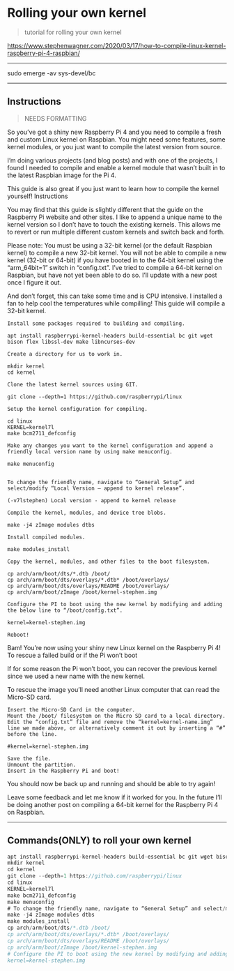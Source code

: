 # Rolling your own kernel

> tutorial for rolling your own kernel

https://www.stephenwagner.com/2020/03/17/how-to-compile-linux-kernel-raspberry-pi-4-raspbian/

---

sudo emerge -av sys-devel/bc

---

## Instructions

> NEEDS FORMATTING

So you’ve got a shiny new Raspberry Pi 4 and you need to compile a fresh and custom Linux kernel on Raspbian. You might need some features, some kernel modules, or you just want to compile the latest version from source.

I’m doing various projects (and blog posts) and with one of the projects, I found I needed to compile and enable a kernel module that wasn’t built in to the latest Raspbian image for the Pi 4.

This guide is also great if you just want to learn how to compile the kernel yourself!
Instructions

You may find that this guide is slightly different that the guide on the Raspberry Pi website and other sites. I like to append a unique name to the kernel version so I don’t have to touch the existing kernels. This allows me to revert or run multiple different custom kernels and switch back and forth.

Please note: You must be using a 32-bit kernel (or the default Raspbian kernel) to compile a new 32-bit kernel. You will not be able to compile a new kernel (32-bit or 64-bit) if you have booted in to the 64-bit kernel using the “arm_64bit=1” switch in “config.txt”. I’ve tried to compile a 64-bit kernel on Raspbian, but have not yet been able to do so. I’ll update with a new post once I figure it out.

And don’t forget, this can take some time and is CPU intensive. I installed a fan to help cool the temperatures while compilling!
This guide will compile a 32-bit kernel.

    Install some packages required to building and compiling.

    apt install raspberrypi-kernel-headers build-essential bc git wget bison flex libssl-dev make libncurses-dev

    Create a directory for us to work in.

    mkdir kernel
    cd kernel

    Clone the latest kernel sources using GIT.

    git clone --depth=1 https://github.com/raspberrypi/linux

    Setup the kernel configuration for compiling.

    cd linux
    KERNEL=kernel7l
    make bcm2711_defconfig

    Make any changes you want to the kernel configuration and append a friendly local version name by using make menuconfig.

    make menuconfig


    To change the friendly name, navigate to “General Setup” and select/modify “Local Version – append to kernel release”.

    (-v7lstephen) Local version - append to kernel release

    Compile the kernel, modules, and device tree blobs.

    make -j4 zImage modules dtbs

    Install compiled modules.

    make modules_install

    Copy the kernel, modules, and other files to the boot filesystem.

    cp arch/arm/boot/dts/*.dtb /boot/
    cp arch/arm/boot/dts/overlays/*.dtb* /boot/overlays/
    cp arch/arm/boot/dts/overlays/README /boot/overlays/
    cp arch/arm/boot/zImage /boot/kernel-stephen.img

    Configure the PI to boot using the new kernel by modifying and adding the below line to “/boot/config.txt”.

    kernel=kernel-stephen.img

    Reboot!

Bam! You’re now using your shiny new Linux kernel on the Raspberry Pi 4!
To rescue a failed build or if the Pi won’t boot

If for some reason the Pi won’t boot, you can recover the previous kernel since we used a new name with the new kernel.

To rescue the image you’ll need another Linux computer that can read the Micro-SD card.

    Insert the Micro-SD Card in the computer.
    Mount the /boot/ filesystem on the Micro SD card to a local directory.
    Edit the “config.txt” file and remove the “kernel=kernel-name.img” line we made above, or alternatively comment it out by inserting a “#” before the line.

    #kernel=kernel-stephen.img

    Save the file.
    Unmount the partition.
    Insert in the Raspberry Pi and boot!

You should now be back up and running and should be able to try again!

Leave some feedback and let me know if it worked for you. In the future I’ll be doing another post on compiling a 64-bit kernel for the Raspberry Pi 4 on Raspbian.

---

## Commands(ONLY) to roll your own kernel

```javascript
apt install raspberrypi-kernel-headers build-essential bc git wget bison flex libssl-dev make libncurses-dev
mkdir kernel
cd kernel
git clone --depth=1 https://github.com/raspberrypi/linux
cd linux
KERNEL=kernel7l
make bcm2711_defconfig
make menuconfig
# To change the friendly name, navigate to “General Setup” and select/modify “Local Version – append to kernel release”.
make -j4 zImage modules dtbs
make modules_install
cp arch/arm/boot/dts/*.dtb /boot/
cp arch/arm/boot/dts/overlays/*.dtb* /boot/overlays/
cp arch/arm/boot/dts/overlays/README /boot/overlays/
cp arch/arm/boot/zImage /boot/kernel-stephen.img
# Configure the PI to boot using the new kernel by modifying and adding the below line to “/boot/config.txt”.
kernel=kernel-stephen.img
```

